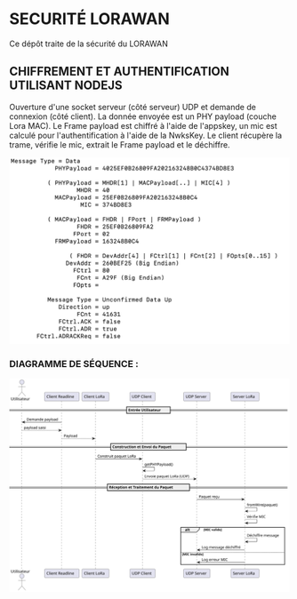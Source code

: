 # SECURITÉ LORAWAN
Ce dépôt traite de la sécurité du LORAWAN

## CHIFFREMENT ET AUTHENTIFICATION UTILISANT NODEJS
Ouverture d'une socket serveur (côté serveur) UDP et demande de connexion (côté client). La donnée envoyée est un PHY payload (couche Lora MAC). Le Frame payload est chiffré à l'aide de l'appskey, un mic est calculé pour l'authentification à l'aide de la NwksKey. Le client récupère la trame, vérifie le mic, extrait le Frame payload et le déchiffre.

![Alt text](trame.png)
### DIAGRAMME DE SÉQUENCE :
![Alt text](seqlorasocket.svg)
